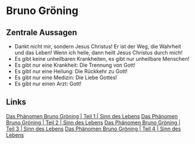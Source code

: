 # Bruno Gröning

## Zentrale Aussagen
* Dankt nicht mir, sondern Jesus Christus! Er ist der Weg, die Wahrheit und das Leben! Wenn ich heile, dann heilt Jesus Christus durch mich!
* Es gibt keine unheilbaren Krankheiten, es gibt nur unheilbare Menschen!
* Es gibt nur eine Krankheit: Die Trennung von Gott!
* Es gibt nur eine Heilung: Die Rückkehr zu Gott!
* Es gibt nur eine Medizin: Die Liebe Gottes!
* Es gibt nur einen Arzt: Gott!

## Links
[Das Phänomen Bruno Gröning | Teil 1 | Sinn des Lebens](https://youtu.be/0UcktrqSp4A?si=MYesFnnT1b-wemuc)
[Das Phänomen Bruno Gröning | Teil 2 | Sinn des Lebens](https://youtu.be/vMAVIxnPik4?si=8Sv_ro7YNhR40ieK)
[Das Phänomen Bruno Gröning | Teil 3 | Sinn des Lebens](https://youtu.be/2UuFQR4alQA?si=Lf4bpyXd3j6JBRrA)
[Das Phänomen Bruno Gröning | Teil 4 | Sinn des Lebens](https://youtu.be/496zF9Ur6Cs?si=p6S28WPywHsfTLZa)